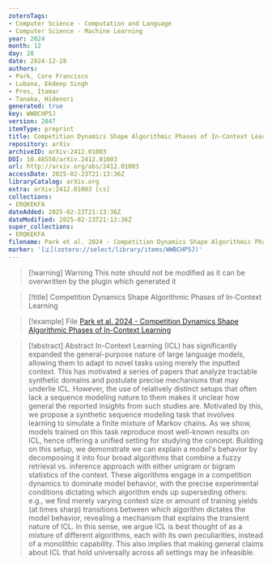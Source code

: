 ```yaml
---
zoteroTags:
- Computer Science - Computation and Language
- Computer Science - Machine Learning
year: 2024
month: 12
day: 28
date: 2024-12-28
authors:
- Park, Core Francisco
- Lubana, Ekdeep Singh
- Pres, Itamar
- Tanaka, Hidenori
generated: true
key: WWBCHP5J
version: 2047
itemType: preprint
title: Competition Dynamics Shape Algorithmic Phases of In-Context Learning
repository: arXiv
archiveID: arXiv:2412.01003
DOI: 10.48550/arXiv.2412.01003
url: http://arxiv.org/abs/2412.01003
accessDate: 2025-02-23T21:13:36Z
libraryCatalog: arXiv.org
extra: arXiv:2412.01003 [cs]
collections:
- ERQKEKFA
dateAdded: 2025-02-23T21:13:36Z
dateModified: 2025-02-23T21:13:36Z
super_collections:
- ERQKEKFA
filename: Park et al. 2024 - Competition Dynamics Shape Algorithmic Phases of In-Context Learning
marker: '[🇿](zotero://select/library/items/WWBCHP5J)'
---
```



 > 
 > \[!warning\] Warning
 > This note should not be modified as it can be overwritten by the plugin which generated it

 > 
 > \[!title\] Competition Dynamics Shape Algorithmic Phases of In-Context Learning

 > 
 > \[!example\] File
 > [Park et al. 2024 - Competition Dynamics Shape Algorithmic Phases of In-Context Learning](Park%20et%20al.%202024%20-%20Competition%20Dynamics%20Shape%20Algorithmic%20Phases%20of%20In-Context%20Learning.pdf)

 > 
 > \[!abstract\] Abstract
 > In-Context Learning (ICL) has significantly expanded the general-purpose nature of large language models, allowing them to adapt to novel tasks using merely the inputted context. This has motivated a series of papers that analyze tractable synthetic domains and postulate precise mechanisms that may underlie ICL. However, the use of relatively distinct setups that often lack a sequence modeling nature to them makes it unclear how general the reported insights from such studies are. Motivated by this, we propose a synthetic sequence modeling task that involves learning to simulate a finite mixture of Markov chains. As we show, models trained on this task reproduce most well-known results on ICL, hence offering a unified setting for studying the concept. Building on this setup, we demonstrate we can explain a model's behavior by decomposing it into four broad algorithms that combine a fuzzy retrieval vs. inference approach with either unigram or bigram statistics of the context. These algorithms engage in a competition dynamics to dominate model behavior, with the precise experimental conditions dictating which algorithm ends up superseding others: e.g., we find merely varying context size or amount of training yields (at times sharp) transitions between which algorithm dictates the model behavior, revealing a mechanism that explains the transient nature of ICL. In this sense, we argue ICL is best thought of as a mixture of different algorithms, each with its own peculiarities, instead of a monolithic capability. This also implies that making general claims about ICL that hold universally across all settings may be infeasible.
